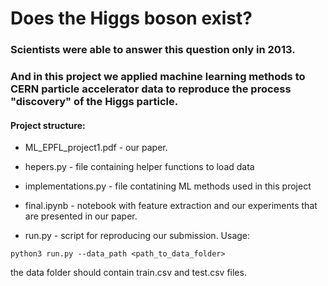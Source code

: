 # Does the Higgs boson exist?
### Scientists were able to answer this question only in 2013. 
### And in this project we applied machine learning methods to CERN particle accelerator data to reproduce the process "discovery" of the Higgs particle.
#### Project structure:

- ML_EPFL_project1.pdf - our paper.

- hepers.py - file containing helper functions to load data

- implementations.py - file contatining ML methods used in this project

- final.ipynb - notebook with feature extraction and our experiments that are presented in our paper.

- run.py - script for reproducing our submission. Usage:

```shell
python3 run.py --data_path <path_to_data_folder>
```

the data folder should contain train.csv and test.csv files.
